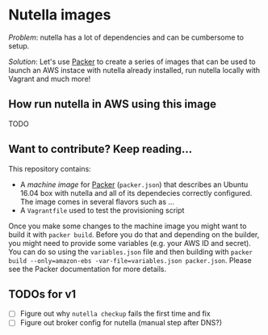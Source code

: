 # Nutella images

*Problem*: nutella has a lot of dependencies and can be cumbersome to setup.

*Solution*: Let's use [Packer](https://packer.io) to create a series of images that can be used to launch an AWS instace with nutella already installed, run nutella locally with Vagrant and much more!

## How run nutella in AWS using this image
TODO

## Want to contribute? Keep reading...
This repository contains:
- A _machine image_ for [Packer](https://packer.io) (`packer.json`) that describes an Ubuntu 16.04 box with nutella and all of its dependecies correctly configured. The image comes in several flavors such as ...
- A `Vagrantfile` used to test the provisioning script

Once you make some changes to the machine image you might want to build it with `packer build`. Before you do that and depending on the builder, you might need to provide some variables (e.g. your AWS ID and secret). You can do so using the `variables.json` file and then building with `packer build --only=amazon-ebs -var-file=variables.json packer.json`. Please see the Packer documentation for more details.

## TODOs for v1
- [ ] Figure out why `nutella checkup` fails the first time and fix
- [ ] Figure out broker config for nutella (manual step after DNS?)